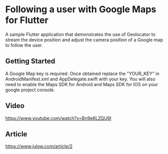 # Following a user with Google Maps for Flutter

A sample Flutter application that demonstrates the use of Geolocator to stream the device position and adjust the camera position of a Google map to follow the user.

## Getting Started

A Google Map key is required.  Once obtained replace the "YOUR_KEY" in AndroidManifest.xml and AppDelegate.swift with your key.  You will also need to enable the Maps SDK for Android and Maps SDK for IOS on your google project console.  

## Video
https://www.youtube.com/watch?v=Bn9e6LZQU9I

## Article
https://www.julow.com/article/2
